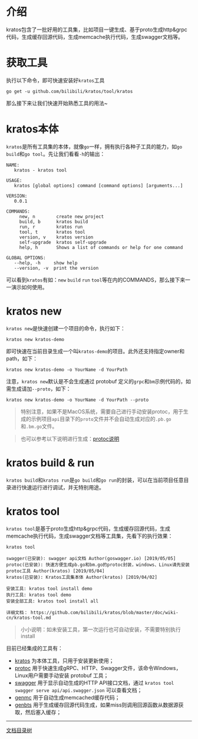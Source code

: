 # 介绍

kratos包含了一批好用的工具集，比如项目一键生成、基于proto生成http&grpc代码，生成缓存回源代码，生成memcache执行代码，生成swagger文档等。

# 获取工具

执行以下命令，即可快速安装好`kratos`工具
```shell
go get -u github.com/bilibili/kratos/tool/kratos
```

那么接下来让我们快速开始熟悉工具的用法~

# kratos本体

`kratos`是所有工具集的本体，就像`go`一样，拥有执行各种子工具的能力，如`go build`和`go tool`。先让我们看看`-h`的输出：

```
NAME:
   kratos - kratos tool

USAGE:
   kratos [global options] command [command options] [arguments...]

VERSION:
   0.0.1

COMMANDS:
     new, n        create new project
     build, b      kratos build
     run, r        kratos run
     tool, t       kratos tool
     version, v    kratos version
     self-upgrade  kratos self-upgrade
     help, h       Shows a list of commands or help for one command

GLOBAL OPTIONS:
   --help, -h     show help
   --version, -v  print the version
```

可以看到`kratos`有如：`new` `build` `run` `tool`等在内的COMMANDS，那么接下来一一演示如何使用。

# kratos new

`kratos new`是快速创建一个项目的命令，执行如下：

```shell
kratos new kratos-demo
```

即可快速在当前目录生成一个叫`kratos-demo`的项目。此外还支持指定owner和path，如下：

```shell
kratos new kratos-demo -o YourName -d YourPath
```

注意，`kratos new`默认是不会生成通过 protobuf 定义的`grpc`和`bm`示例代码的，如需生成请加`--proto`，如下：

```shell
kratos new kratos-demo -o YourName -d YourPath --proto
```

> 特别注意，如果不是MacOS系统，需要自己进行手动安装protoc，用于生成的示例项目`api`目录下的`proto`文件并不会自动生成对应的`.pb.go`和`.bm.go`文件。

> 也可以参考以下说明进行生成：[protoc说明](protoc.md)

# kratos build & run

`kratos build`和`kratos run`是`go build`和`go run`的封装，可以在当前项目任意目录进行快速运行进行调试，并无特别用途。

# kratos tool

`kratos tool`是基于proto生成http&grpc代码，生成缓存回源代码，生成memcache执行代码，生成swagger文档等工具集，先看下的执行效果：

```
kratos tool

swagger(已安装): swagger api文档 Author(goswagger.io) [2019/05/05]
protoc(已安装): 快速方便生成pb.go和bm.go的protoc封装，windows、Linux请先安装protoc工具 Author(kratos) [2019/05/04]
kratos(已安装): Kratos工具集本体 Author(kratos) [2019/04/02]

安装工具: kratos tool install demo
执行工具: kratos tool demo
安装全部工具: kratos tool install all

详细文档： https://github.com/bilibili/kratos/blob/master/doc/wiki-cn/kratos-tool.md
```

> 小小说明：如未安装工具，第一次运行也可自动安装，不需要特别执行install

目前已经集成的工具有：

* [kratos](kratos-tool.md) 为本体工具，只用于安装更新使用；
* [protoc](kratos-protoc.md) 用于快速生成gRPC、HTTP、Swagger文件，该命令Windows，Linux用户需要手动安装 protobuf 工具；
* [swagger](kratos-swagger.md) 用于显示自动生成的HTTP API接口文档，通过 `kratos tool swagger serve api/api.swagger.json` 可以查看文档；
* [genmc](kratos-genmc.md) 用于自动生成memcached缓存代码；
* [genbts](kratos-genbts.md) 用于生成缓存回源代码生成，如果miss则调用回源函数从数据源获取，然后塞入缓存；

-------------

[文档目录树](summary.md)
